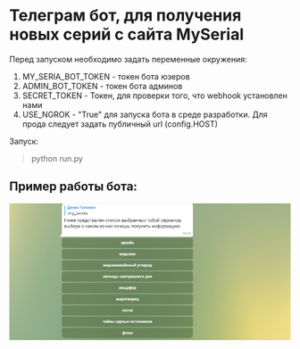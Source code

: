 # Телеграм бот, для получения новых серий с сайта MySerial
Перед запуском необходимо задать переменные окружения:
1) MY_SERIA_BOT_TOKEN - токен бота юзеров
2) ADMIN_BOT_TOKEN - токен бота админов
3) SECRET_TOKEN - Токен, для проверки того, что webhook установлен нами
4) USE_NGROK - "True" для запуска бота в среде разработки. Для прода следует задать публичный url (config.HOST)

Запуск:
> python run.py
## Пример работы бота:
![Alt text](/bot.png?raw=true "Пример использования бота")
